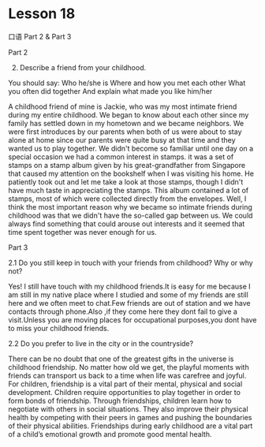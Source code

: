 # Lesson 18

口语 Part 2 & Part 3

Part 2

2.  Describe a friend from your childhood. 

You should say:
Who he/she is
Where and how you met each other
What you often did together
And explain what made you like him/her

A childhood friend of mine is Jackie, who was my most intimate friend during my entire childhood. We began to know about each other since my family has settled down in my hometown and we became neighbors. We were first introduces by our parents when both of us were about to stay alone at home since our parents were quite busy at that time and they wanted us to play together. We didn't become so familiar until one day on a special occasion we had a common interest in stamps. it was a set of stamps on a stamp album given by his great-grandfather from Singapore that caused my attention on the bookshelf when I was visiting his home. He patiently took out and let me take a look at those stamps, though I didn't have much taste in appreciating the stamps. This album contained a lot of stamps, most of which were collected directly from the envelopes. Well, I think the most important reason why we became so intimate friends during childhood was that we didn't have the so-called gap between us. We could always find something that could arouse out interests and it seemed that time spent together was never enough for us.

Part 3

2.1 Do you still keep in touch with your friends from childhood? Why or why not?

Yes! I still have touch with my childhood friends.It is easy for me because I am still in my native place where I studied and some of my friends are still here and we often meet to chat.Few friends are out of station and we have contacts through phone.Also ,if they come here they dont fail to give a visit.Unless you are moving places for occupational purposes,you dont have to miss your childhood friends.

2.2 Do you prefer to live in the city or in the countryside?

There can be no doubt that one of the greatest gifts in the universe is childhood friendship. No matter how old we get, the playful moments with friends can transport us back to a time when life was carefree and joyful. For children, friendship is a vital part of their mental, physical and social development. Children require opportunities to play together in order to form bonds of friendship. Through friendships, children learn how to negotiate with others in social situations. They also improve their physical health by competing with their peers in games and pushing the boundaries of their physical abilities. Friendships during early childhood are a vital part of a child’s emotional growth and promote good mental health.

